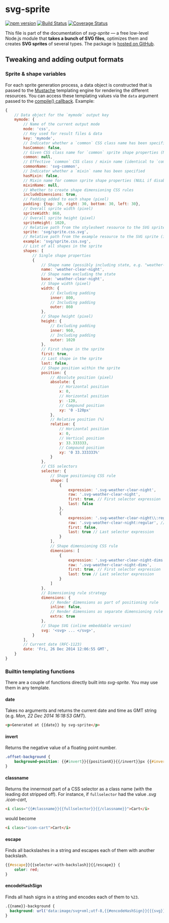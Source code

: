 # svg-sprite

[![npm version][npm-image]][npm-url] [![Build Status][ci-image]][ci-url] [![Coverage Status][coveralls-image]][coveralls-url]

This file is part of the documentation of *svg-sprite* — a free low-level Node.js module that **takes a bunch of SVG files**, optimizes them and creates **SVG sprites** of several types. The package is [hosted on GitHub](https://github.com/svg-sprite/svg-sprite).


## Tweaking and adding output formats

### Sprite & shape variables

For each sprite generation process, a data object is constructed that is passed to the [Mustache](https://mustache.github.io/) templating engine for rendering the different resources. You can access these templating values via the `data` argument passed to the [compile() callback](api.md#svgspritercompile-config--callback-). Example:

```js
{
    // Data object for the `mymode` output key
    mymode: {
        // Name of the current output mode
        mode: 'css',
        // Key used for result files & data
        key: 'mymode',
        // Indicator whether a `common` CSS class name has been specified
        hasCommon: false,
        // Given CSS class name for `common` sprite shape properties (NULL if disabled)
        common: null,
        // Effective `common` CSS class / mixin name (identical to `common`, defaulting to 'svg-common' if disabled)
        commonName: 'svg-common',
        // Indicator whether a `mixin` name has been specified
        hasMixin: false,
        // Mixin name for common sprite shape properties (NULL if disabled)
        mixinName: null,
        // Whether to create shape dimensioning CSS rules
        includeDimensions: true,
        // Padding added to each shape (pixel)
        padding: {top: 30, right: 30, bottom: 30, left: 30},
        // Overall sprite width (pixel)
        spriteWidth: 860,
        // Overall sprite height (pixel)
        spriteHeight: 1020,
        // Relative path from the stylesheet resource to the SVG sprite
        sprite: 'svg/sprite.css.svg',
        // Relative path from the example resource to the SVG sprite (if configured)
        example: 'svg/sprite.css.svg',
        // List of all shapes in the sprite
        shapes: [
            // Single shape properties
            {
                // Shape name (possibly including state, e.g. "weather-clear-night~hover")
                name: 'weather-clear-night',
                // Shape name excluding the state
                base: 'weather-clear-night',
                // Shape width (pixel)
                width: {
                    // Excluding padding
                    inner: 800,
                    // Including padding
                    outer: 860
                },
                // Shape height (pixel)
                height: {
                    // Excluding padding
                    inner: 960,
                    // Including padding
                    outer: 1020
                },
                // First shape in the sprite
                first: true,
                // Last shape in the sprite
                last: false,
                // Shape position within the sprite
                position: {
                    // Absolute position (pixel)
                    absolute: {
                        // Horizontal position
                        x: 0,
                        // Horizontal position
                        y: -120,
                        // Compound position
                        xy: '0 -120px'
                    },
                    // Relative position (%)
                    relative: {
                        // Horizontal position
                        x: 0,
                        // Vertical position
                        y: 33.333333,
                        // Compound position
                        xy: '0 33.333333%'
                    }
                },
                // CSS selectors
                selector: {
                    // Shape positioning CSS rule
                    shape: [
                        {
                            expression: '.svg-weather-clear-night',
                            raw: '.svg-weather-clear-night',
                            first: true, // First selector expression
                            last: false
                        },
                        {
                            expression: '.svg-weather-clear-night\\:regular',
                            raw: '.svg-weather-clear-night:regular', // Unescaped version
                            first: false,
                            last: true // Last selector expression
                        }
                    ],
                    // Shape dimensioning CSS rule
                    dimensions: [
                        {
                            expression: '.svg-weather-clear-night-dims',
                            raw: '.svg-weather-clear-night-dims',
                            first: true, // First selector expression
                            last: true // Last selector expression
                        }
                    ]
                },
                // Dimensioning rule strategy
                dimensions: {
                    // Render dimensions as part of positioning rule
                    inline: false,
                    // Render dimensions as separate dimensioning rule
                    extra: true
                },
                // Shape SVG (inline embeddable version)
                svg: '<svg> ... </svg>',
            }
        ],
        // Current date (RFC-1123)
        date: 'Fri, 26 Dec 2014 12:06:55 GMT',
    }
}
```


### Builtin templating functions

There are a couple of functions directly built into *svg-sprite*. You may use them in any template.

#### date

Takes no arguments and returns the current date and time as GMT string (e.g. *Mon, 22 Dec 2014 16:18:53 GMT*).

```html
<p>Generated at {{date}} by svg-sprite</p>
```

#### invert

Returns the negative value of a floating point number.

```css
.offset-background {
    background-position: {{#invert}}{{positionX}}{{/invert}}px {{#invert}}{{positionY}}{{/invert}}px;
}
```

#### classname

Returns the innermost part of a CSS selector as a class name (with the leading dot stripped off). For instance, if `fullselector` had the value *.svg .icon-cart*,

```html
<i class="{{#classname}}{{fullselector}}{{/classname}}">Cart</i>
```

would become

```html
<i class="icon-cart">Cart</i>
```

#### escape

Finds all backslashes in a string and escapes each of them with another backslash.

```css
{{#escape}}{{selector-with-backslash}}{{/escape}} {
    color: red;
}
```

#### encodeHashSign

Finds all hash signs in a string and encodes each of them to `%23`.

```css
.{{name}}-background {
  background: url('data:image/svg+xml;utf-8,{{#encodeHashSign}}{{{svg}}}{{/encodeHashSign}}') no-repeat;
}
```


[npm-url]: https://npmjs.org/package/svg-sprite
[npm-image]: https://img.shields.io/npm/v/svg-sprite

[ci-url]: https://github.com/svg-sprite/svg-sprite/actions?query=workflow%3ATests+branch%3Amain
[ci-image]: https://img.shields.io/github/workflow/status/svg-sprite/svg-sprite/Tests/main

[coveralls-url]: https://coveralls.io/github/svg-sprite/svg-sprite?branch=main
[coveralls-image]: https://img.shields.io/coveralls/github/svg-sprite/svg-sprite/main
